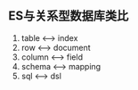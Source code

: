 ## ES与关系型数据库类比
1. table <--> index
2. row <--> document
3. column <--> field
4. schema <--> mapping
5. sql <--> dsl

